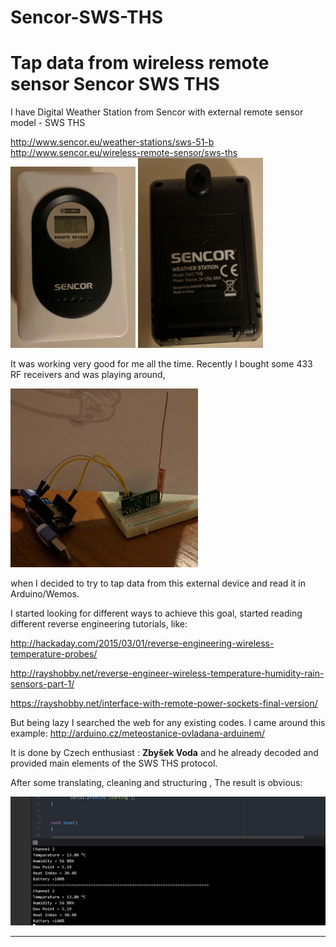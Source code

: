 # Sencor-SWS-THS
# Tap data from wireless remote sensor Sencor SWS THS

I have Digital Weather Station from Sencor with external remote sensor model - SWS THS

http://www.sencor.eu/weather-stations/sws-51-b
http://www.sencor.eu/wireless-remote-sensor/sws-ths
<img src="https://github.com/erkobg/Sencor-SWS-THS/raw/master/1.jpg" width="200">    <img src="https://github.com/erkobg/Sencor-SWS-THS/raw/master/2.jpg" width="200">


It was working very good for me all the time.
Recently I bought some 433 RF receivers and was playing around,

<img src="https://github.com/erkobg/Sencor-SWS-THS/raw/master/3.jpg" width="300">


 when I decided to try to tap data from this external device and read it in Arduino/Wemos.

I started looking for different ways to achieve this goal, started reading different reverse engineering tutorials, like:

http://hackaday.com/2015/03/01/reverse-engineering-wireless-temperature-probes/

http://rayshobby.net/reverse-engineer-wireless-temperature-humidity-rain-sensors-part-1/

https://rayshobby.net/interface-with-remote-power-sockets-final-version/

But being lazy I searched the web for any existing codes.
I came around this example:
http://arduino.cz/meteostanice-ovladana-arduinem/

It is done by Czech enthusiast : **Zbyšek Voda** and he already decoded and provided main elements of the SWS THS protocol.

After some translating, cleaning and structuring , The result is obvious:

![Result](https://github.com/erkobg/Sencor-SWS-THS/raw/master/4.png)


----------
